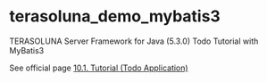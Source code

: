 # terasoluna_demo_mybatis3
TERASOLUNA Server Framework for Java (5.3.0) Todo Tutorial with MyBatis3

See official page
[10.1. Tutorial (Todo Application)](http://terasolunaorg.github.io/guideline/5.3.0.RELEASE/en/Tutorial/TutorialTodo.html)